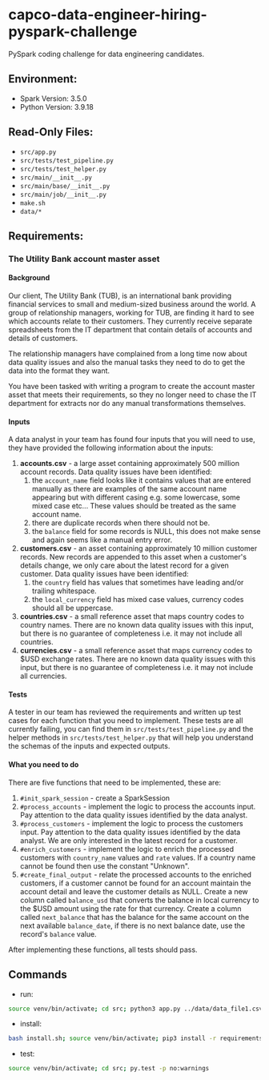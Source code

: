 # capco-data-engineer-hiring-pyspark-challenge
PySpark coding challenge for data engineering candidates.

## Environment:
- Spark Version: 3.5.0
- Python Version: 3.9.18

## Read-Only Files:
- `src/app.py`
- `src/tests/test_pipeline.py`
- `src/tests/test_helper.py`
- `src/main/__init__.py`
- `src/main/base/__init__.py`
- `src/main/job/__init__.py`
- `make.sh`
- `data/*`

## Requirements:
### The Utility Bank account master asset
#### Background
Our client, The Utility Bank (TUB), is an international bank providing financial services to small and medium-sized 
business around the world. A group of relationship managers, working for TUB, are finding it hard to see which accounts 
relate to their customers. They currently receive separate spreadsheets from the IT department that contain details 
of accounts and details of customers. 

The relationship managers have complained from a long time now about data quality issues and also the manual tasks they 
need to do to get the data into the format they want.

You have been tasked with writing a program to create the account master asset that meets their requirements, so they no 
longer need to chase the IT department for extracts nor do any manual transformations themselves.

#### Inputs
A data analyst in your team has found four inputs that you will need to use, they have provided the following information 
about the inputs:

1. **accounts.csv** - a large asset containing approximately 500 million account records. Data quality issues have been identified:
   1. the `account_name` field looks like it contains values that are entered manually as there are examples of the same account 
   name appearing but with different casing e.g. some lowercase, some mixed case etc... These values should be treated as the 
   same account name.
   2. there are duplicate records when there should not be.
   3. the `balance` field for some records is NULL, this does not make sense and again seems like a manual entry error.
2. **customers.csv** - an asset containing approximately 10 million customer records. New records are appended to this asset 
when a customer's details change, we only care about the latest record for a given customer. Data quality issues have been identified:
   1. the `country` field has values that sometimes have leading and/or trailing whitespace.
   2. the `local_currency` field has mixed case values, currency codes should all be uppercase.
3. **countries.csv** - a small reference asset that maps country codes to country names. There are no known data quality 
issues with this input, but there is no guarantee of completeness i.e. it may not include all countries.
4. **currencies.csv** - a small reference asset that maps currency codes to $USD exchange rates. There are no known data 
quality issues with this input, but there is no guarantee of completeness i.e. it may not include all currencies.

#### Tests
A tester in our team has reviewed the requirements and written up test cases for each function that you need to 
implement. These tests are all currently failing, you can find them in `src/tests/test_pipeline.py` and the helper 
methods in `src/tests/test_helper.py` that will help you understand the schemas of the inputs and expected outputs.

#### What you need to do
There are five functions that need to be implemented, these are:

1. `#init_spark_session` - create a SparkSession
2. `#process_accounts` - implement the logic to process the accounts input. Pay attention to the data quality issues identified by the data analyst.
3. `#process_customers` - implement the logic to process the customers input. Pay attention to the data quality issues identified by the data analyst. We are only interested in the latest record for a customer.
4. `#enrich_customers` - implement the logic to enrich the processed customers with `country_name` values and `rate` values.  If a country name cannot be found then use the constant "Unknown".
5. `#create_final_output` - relate the processed accounts to the enriched customers, if a customer cannot be found for an account maintain the account detail and leave the customer details as NULL. Create a new column called 
`balance_usd` that converts the balance in local currency to the $USD amount using the rate for that currency. Create a column called `next_balance` that has the balance for the same account on the next available `balance_date`, 
if there is no next balance date, use the record's `balance` value.

After implementing these functions, all tests should pass.

## Commands
- run: 
```bash
source venv/bin/activate; cd src; python3 app.py ../data/data_file1.csv ../data/data_file2.csv
```
- install: 
```bash
bash install.sh; source venv/bin/activate; pip3 install -r requirements.txt
```
- test: 
```bash
source venv/bin/activate; cd src; py.test -p no:warnings
```
